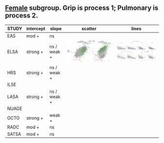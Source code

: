 ## [Female](https://github.com/IALSA/IALSA-2015-Portland/blob/master/reports/physical/scatter_matrix/figure_rmd/by_process_pair.md#grip-pulmonary) subgroup. Grip is process 1; Pulmonary is process 2. 

|STUDY|intercept  |slope | scatter| lines | 
|-----|-----------|------|----------|------|    
|EAS  |mod +      | ns |      |          |     
|ELSA |strong +   | ns / weak +  |![](https://raw.githubusercontent.com/IALSA/IALSA-2015-Portland/master/reports/physical/scatter_matrix/figure_rmd/elsa_female_aehplus_grip_fev-1.png)     | ![](https://raw.githubusercontent.com/IALSA/IALSA-2015-Portland/master/reports/physical/observed_predicted/figure_rmd/eas_female_aehplus_grip_pef-1.png)         |      
|HRS  |strong +   | ns / weak + |      |          |       
|ILSE |           |   |   |       |          |     
|LASA |strong +   | ns / weak +  |      |          |        
|NUAGE|           |   |   |   |       |          |       
|OCTO |strong +   | weak +   |    |          |     
|RADC |mod +      | ns   |       |          |       
|SATSA| mod +     | ns   |      |          |     

